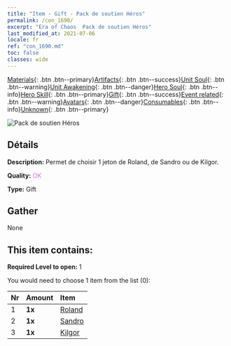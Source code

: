```yaml
---
title: "Item - Gift - Pack de soutien Héros"
permalink: /con_1690/
excerpt: "Era of Chaos  Pack de soutien Héros"
last_modified_at: 2021-07-06
locale: fr
ref: "con_1690.md"
toc: false
classes: wide
---
```

 [Materials](/ItemsFR/){: .btn .btn--primary}[Artifacts](/ItemsFR/Artifacts/){: .btn .btn--success}[Unit Soul](/ItemsFR/UnitSoul/){: .btn .btn--warning}[Unit Awakening](/ItemsFR/UnitAwakening/){: .btn .btn--danger}[Hero Soul](/ItemsFR/HeroSoul/){: .btn .btn--info}[Hero Skill](/ItemsFR/HeroSkill/){: .btn .btn--primary}[Gift](/ItemsFR/Gift/){: .btn .btn--success}[Event related](/ItemsFR/Events/){: .btn .btn--warning}[Avatars](/ItemsFR/Avatars/){: .btn .btn--danger}[Consumables](/ItemsFR/Consumables/){: .btn .btn--info}[Unknown](/ItemsFR/Unknown/){: .btn .btn--primary}

 ![Pack de soutien Héros](/images/t/i_907289.png)

## Détails
 **Description:** Permet de choisir 1 jeton de Roland, de Sandro ou de Kilgor.

 **Quality:** <span style="color: #DA70D6">OK</span>

 **Type:** Gift

## Gather

  None

## This item contains:

 **Required Level to open:** 1

 You would need to choose 1 item from the list (0):

  | Nr | Amount |     Item    |
  |:---|:-------|:------------|
  | 1 |  **1x** | [Roland](/ItemsFR/her_362/) |  | 
  | 2 |  **1x** | [Sandro](/ItemsFR/her_371/) |  | 
  | 3 |  **1x** | [Kilgor](/ItemsFR/her_374/) |  | 
